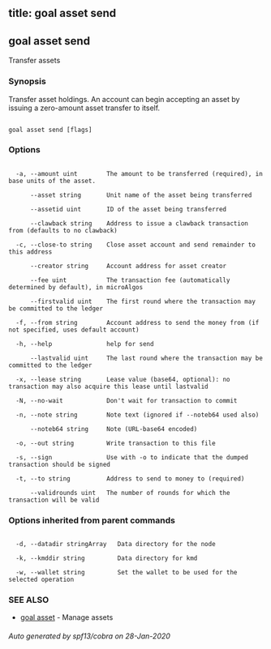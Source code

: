 title: goal asset send
---
## goal asset send



Transfer assets



### Synopsis



Transfer asset holdings. An account can begin accepting an asset by issuing a zero-amount asset transfer to itself.



```

goal asset send [flags]

```



### Options



```

  -a, --amount uint        The amount to be transferred (required), in base units of the asset.

      --asset string       Unit name of the asset being transferred

      --assetid uint       ID of the asset being transferred

      --clawback string    Address to issue a clawback transaction from (defaults to no clawback)

  -c, --close-to string    Close asset account and send remainder to this address

      --creator string     Account address for asset creator

      --fee uint           The transaction fee (automatically determined by default), in microAlgos

      --firstvalid uint    The first round where the transaction may be committed to the ledger

  -f, --from string        Account address to send the money from (if not specified, uses default account)

  -h, --help               help for send

      --lastvalid uint     The last round where the transaction may be committed to the ledger

  -x, --lease string       Lease value (base64, optional): no transaction may also acquire this lease until lastvalid

  -N, --no-wait            Don't wait for transaction to commit

  -n, --note string        Note text (ignored if --noteb64 used also)

      --noteb64 string     Note (URL-base64 encoded)

  -o, --out string         Write transaction to this file

  -s, --sign               Use with -o to indicate that the dumped transaction should be signed

  -t, --to string          Address to send to money to (required)

      --validrounds uint   The number of rounds for which the transaction will be valid

```



### Options inherited from parent commands



```

  -d, --datadir stringArray   Data directory for the node

  -k, --kmddir string         Data directory for kmd

  -w, --wallet string         Set the wallet to be used for the selected operation

```



### SEE ALSO



* [goal asset](../../asset/asset/)	 - Manage assets


###### Auto generated by spf13/cobra on 28-Jan-2020

